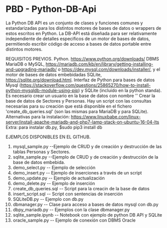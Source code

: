 # PBD - Python-DB-Api
La Python DB API es un conjunto de clases y funciones comunes y estandarizadas para los distintos motores de bases de datos o wrappers de estos escritos en Python. La DB-API está diseñada para ser relativamente independiente de detalles especificos de un motor de bases de datos, permitiendo escribir código de acceso a bases de datos portable entre distintos motores.

REQUISITOS PREVIOS.
Python. https://www.python.org/downloads/ 
DBMS MariaDB o MySQL, https://mariadb.com/kb/en/library/getting-installing-and-upgrading-mariadb/ o https://dev.mysql.com/downloads/installer/, y el motor de bases de datos embebidadas SQLite, https://sqlite.org/download.html.
Interfaz de Python para bases de datos Mysql (https://stackoverflow.com/questions/25865270/how-to-install-python-mysqldb-module-using-pip) y SQLite (incluido en la python standa). 
Es necesario crear un usuario en la base de datos con nombre ''
Crear la base de datos de Sectores y Personas. Hay un script con las consultas necesarias para su creación que está disponible en el fichero 'create_db_queries.sql' (son las mismas para MariaDB y para SQLite).
Alternativas para la instalación: https://www.linuxbabe.com/linux-server/install-apache-mariadb-and-php7-lamp-stack-on-ubuntu-16-04-lts
Extra: para instalar db.py, $sudo pip3 install db

EJEMPLOS DISPONIBLES EN EL GITHUB.
1. mysql_sample.py --Ejemplo de CRUD y de creación y destrucción de las tablas Personas y Sectores.
2. sqlite_sample.py --Ejemplo de CRUD y de creación y destrucción de la base de datos embebida.
3. demo_select.py -- Ejemplo de selección
4. demo_insert.py -- Ejemplo de inserciones a través de un script
5. demo_update.py -- Ejemplo de actualización
6. demo_delete.py -- Ejemplo de inserción
7. create_db_queries.sql -- Script para la creacin de la base de datos
8. insert_script.sql -- Script con sentencias de inserción
8. SQLiteDB.py -- Ejemplo con db.py
9. dbmanager.py -- Clase para acceso a bases de datos mysql con db.py
10. dbpy_mariadb.py -- Ejemplos con la clase dbmanager.py
11. sqlite_sample.ipynb -- Notebook con ejemplo de python DB API y SQLite
12. oracle_sample.py -- Ejemplo de conexión con DBMS Oracle

